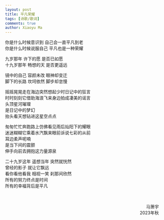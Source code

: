 ```yaml
---
layout: post
title: 平凡荣耀
tags: [诗歌/歌词]
comments: true
author: Xiaoyu Ma
---
```


你是什么时候意识到  自己会一直平凡到老  
你是什么时候说服自己  平凡也是一种荣耀 <!--more-->

九岁那年 许下的愿 是否已如愿  
十九岁那年 畅想的天 是否更遥远

镜中的自己 容颜未改 眼神却变迁  
脚下的长路 坎坷依然 脚步却怠慢

摇摇晃晃走在海边突然想起少时日记中的狂言  
时时刻刻它借助海浪飞来身边拍成凄美的谣言  
头顶星河璀璨  
是日记中的梦幻  
抬头看天想钻进这星空点点

匆匆忙忙奔跑路上仿佛看见雨后灿阳下的耀眼  
迷迷糊糊它乘着水汽飘来眼前诉说七彩的从前  
耳边柔声呢喃  
是当下间的震颤  
伸手向前去拥抱这力量源泉 

二十九岁这年 遥想当年 突然就恍然  
曾经的影子 就让它飘远  
看你看他看我 相视一笑 刹那间欣然  
所有的努力终点是时间  
所有的幸福背后是平凡

<br />
<br />
<div style="text-align: right"> 马箫宇 </div>
<div style="text-align: right"> 2023年秋 </div>
